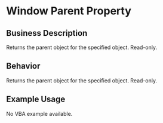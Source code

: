 # Window Parent Property

## Business Description
Returns the parent object for the specified object. Read-only.

## Behavior
Returns the parent object for the specified object. Read-only.

## Example Usage
No VBA example available.